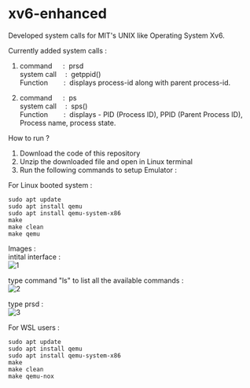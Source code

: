 # xv6-enhanced
Developed system calls for MIT's UNIX like Operating System Xv6.

Currently added system calls : 
1. command&emsp;&nbsp;     :&nbsp; prsd <br>
   system call&emsp; :&nbsp; getppid()<br>
   Function&emsp;&emsp;    :&nbsp; displays process-id along with parent process-id.
   
3. command&emsp;&nbsp;     :&nbsp; ps <br>
   system call&emsp; :&nbsp; sps() <br>
   Function&emsp;&emsp;    :&nbsp; displays - PID (Process ID), PPID (Parent Process ID), Process name, process state.<br>
 
How to run ? 

1. Download the code of this repository
2. Unzip the downloaded file and open in Linux terminal
3. Run the following commands to setup Emulator :

 For Linux booted system :
```
sudo apt update
sudo apt install qemu
sudo apt install qemu-system-x86
make
make clean
make qemu
```

Images : <br>
intital interface : <br>
![1](https://github.com/fr-sxtyxm/xv6-enhanced/assets/142148094/330a796c-93ae-42f9-b9fa-ffd104720bb4) <br>

type command "ls" to list all the available commands : <br> 
![2](https://github.com/fr-sxtyxm/xv6-enhanced/assets/142148094/d18d997c-8539-4c2e-a83a-ecfb888d8bb3) <br>

type prsd : <br>
![3](https://github.com/fr-sxtyxm/xv6-enhanced/assets/142148094/51b97bd1-58f8-44db-8cdc-18e7a4c86e88)


 For WSL users :  
```
sudo apt update
sudo apt install qemu
sudo apt install qemu-system-x86
make
make clean
make qemu-nox 
```

